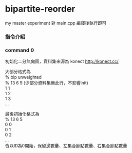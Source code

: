 # bipartite-reorder
my master experiment
對 main.cpp 編譯後執行即可

### 指令介紹
### command 0
初始化二分無向圖，資料集來源為 konect http://konect.cc/

大部分格式為  
% bip unweighted  
% 13 6 5 (少部分資料集無此行，不影響init)  
1 1  
1 2  
1 3  
...  
  
最後初始化格式為  
% 13 6 5  
0 0  
0 1  
0 2  
...  
皆以ID為0開始，保留邊數量、左集合節點數量、右集合節點數量  

